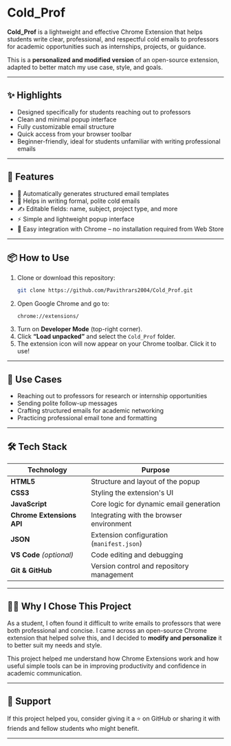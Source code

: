 # Cold_Prof

**Cold_Prof** is a lightweight and effective Chrome Extension that helps students write clear, professional, and respectful cold emails to professors for academic opportunities such as internships, projects, or guidance.

This is a **personalized and modified version** of an open-source extension, adapted to better match my use case, style, and goals.

---

## ✨ Highlights

- Designed specifically for students reaching out to professors  
- Clean and minimal popup interface  
- Fully customizable email structure  
- Quick access from your browser toolbar  
- Beginner-friendly, ideal for students unfamiliar with writing professional emails  

---

## 🚀 Features

- 🧠 Automatically generates structured email templates  
- 🧾 Helps in writing formal, polite cold emails  
- ✍️ Editable fields: name, subject, project type, and more  
- ⚡ Simple and lightweight popup interface  
- 🧩 Easy integration with Chrome – no installation required from Web Store  

---

## 📦 How to Use

1. Clone or download this repository:
   ```bash
   git clone https://github.com/Pavithrars2004/Cold_Prof.git
   ```
2. Open Google Chrome and go to:
   ```
   chrome://extensions/
   ```
3. Turn on **Developer Mode** (top-right corner).
4. Click **“Load unpacked”** and select the `Cold_Prof` folder.
5. The extension icon will now appear on your Chrome toolbar. Click it to use!

---

## 🧠 Use Cases

- Reaching out to professors for research or internship opportunities  
- Sending polite follow-up messages  
- Crafting structured emails for academic networking  
- Practicing professional email tone and formatting  

---

## 🛠️ Tech Stack

| Technology             | Purpose                                         |
|------------------------|--------------------------------------------------|
| **HTML5**              | Structure and layout of the popup                |
| **CSS3**               | Styling the extension's UI                       |
| **JavaScript**         | Core logic for dynamic email generation          |
| **Chrome Extensions API** | Integrating with the browser environment     |
| **JSON**               | Extension configuration (`manifest.json`)        |
| **VS Code** *(optional)* | Code editing and debugging                     |
| **Git & GitHub**       | Version control and repository management        |

---


## 🙋‍♀️ Why I Chose This Project

As a student, I often found it difficult to write emails to professors that were both professional and concise. I came across an open-source Chrome extension that helped solve this, and I decided to **modify and personalize** it to better suit my needs and style.

This project helped me understand how Chrome Extensions work and how useful simple tools can be in improving productivity and confidence in academic communication.

---

## 🙏 Support

If this project helped you, consider giving it a ⭐ on GitHub or sharing it with friends and fellow students who might benefit.

---
